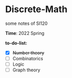 # Discrete-Math
some notes of SI120

**Time**: 2022 Spring

**to-do-list:**
- [x] ~~Number theory~~
- [ ] Combinatorics
- [ ] Logic
- [ ] Graph theory
